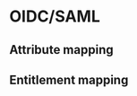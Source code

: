 # OIDC/SAML
<!-- This file is referenced at least one time as "oidc-saml.md" -->

## Attribute mapping
<!-- This header is referenced at least one time as "#attribute-mapping" -->

## Entitlement mapping
<!-- This header is referenced at least one time as "#entitlement-mapping" -->